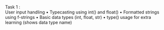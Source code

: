 Task 1 :      
User input handling
	•	 Typecasting using int() and float()
	•	 Formatted strings using f-strings
	•	 Basic data types (int, float, str)
	•	 type() usage for extra learning (shows data type name)

